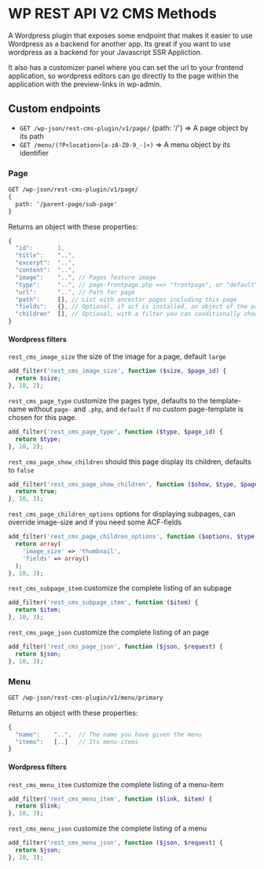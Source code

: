 # WP REST API V2 CMS Methods

A Wordpress plugin that exposes some endpoint that makes it easier to use Wordpress as a backend for another app. Its great if you want to use wordpress as a backend for your Javascript SSR Appliction.

It also has a customizer panel where you can set the url to your frontend application, so wordpress editors can go directly to the page within the application with the preview-links in wp-admin.

## Custom endpoints

* `GET /wp-json/rest-cms-plugin/v1/page/` {path: '/'} => A page object by its path
* `GET /menu/(?P<location>[a-zA-Z0-9_-]+)` => A menu object by its identifier

### Page

```rest
GET /wp-json/rest-cms-plugin/v1/page/
{
  path: '/parent-page/sub-page'
}
```

Returns an object with these properties:

```js
{
  "id":       1,
  "title":    "..",
  "excerpt":  "..",
  "content":  "..",
  "image":    "..", // Pages feature image
  "type":     "..", // page-frontpage.php ==> "frontpage", or "default" if no custom page-template is used
  "url":      "..", // Path for page
  "path":     [], // List with ancestor pages including this page
  "fields":   {}, // Optional, if acf is installed, an object of the pages custom fields
  "children"  [], // Optional, with a filter you can conditionally choose to list the pages child-pages
}
```

#### Wordpress filters

`rest_cms_image_size` the size of the image for a page, default `large`

```php
add_filter('rest_cms_image_size', function ($size, $page_id) {
  return $size;
}, 10, 2);
```

`rest_cms_page_type` customize the pages type, defaults to the template-name without `page-` and `.php`, and `default` if no custom page-template is chosen for this page.

```php
add_filter('rest_cms_page_type', function ($type, $page_id) {
  return $type;
}, 10, 2);
```

`rest_cms_page_show_children` should this page display its children, defaults to `false`

```php
add_filter('rest_cms_page_show_children', function ($show, $type, $page_id) {
  return true;
}, 10, 3);
```

`rest_cms_page_children_options` options for displaying subpages, can override image-size and if you need some ACF-fields

```php
add_filter('rest_cms_page_children_options', function ($options, $type, $id) {
  return array(
    'image_size' => 'thumbnail',
    'fields' => array()
  );
}, 10, 3);
```

`rest_cms_subpage_item` customize the complete listing of an subpage

```php
add_filter('rest_cms_subpage_item', function ($item) {
  return $item;
}, 10, 3);
```

`rest_cms_page_json` customize the complete listing of an page

```php
add_filter('rest_cms_page_json', function ($json, $request) {
  return $json;
}, 10, 3);
```

### Menu

```rest
GET /wp-json/rest-cms-plugin/v1/menu/primary
```

Returns an object with these properties:

```js
{
  "name":    "..",  // The name you have given the menu
  "items":   [..]   // Its menu-items
}
```

#### Wordpress filters

`rest_cms_menu_item` customize the complete listing of a menu-item

```php
add_filter('rest_cms_menu_item', function ($link, $item) {
  return $link;
}, 10, 3);
```

`rest_cms_menu_json` customize the complete listing of a menu

```php
add_filter('rest_cms_menu_json', function ($json, $request) {
  return $json;
}, 10, 3);
```
